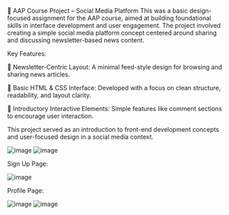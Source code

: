 
📘 AAP Course Project – Social Media Platform
This was a basic design-focused assignment for the AAP course, aimed at building foundational skills in interface development and user engagement. The project involved creating a simple social media platform concept centered around sharing and discussing newsletter-based news content.

Key Features:

📰 Newsletter-Centric Layout: A minimal feed-style design for browsing and sharing news articles.

🎨 Basic HTML & CSS Interface: Developed with a focus on clean structure, readability, and layout clarity.

💬 Introductory Interactive Elements: Simple features like comment sections to encourage user interaction.

This project served as an introduction to front-end development concepts and user-focused design in a social media context.



![image](https://github.com/user-attachments/assets/5c4f69cc-5e6e-4754-b95d-3c48bb43109e)
![image](https://github.com/user-attachments/assets/3591b134-892c-4611-b2e4-767ce21bdcce)






Sign Up Page:

![image](https://github.com/user-attachments/assets/d0bf166b-ee1d-4e05-a3b2-ab211293f79c)






Profile Page:

![image](https://github.com/user-attachments/assets/c735c3f9-07af-49fd-bec9-676333d1e7fd)
![image](https://github.com/user-attachments/assets/54d4d5b1-25f8-4e7d-911b-49385110f9df)

